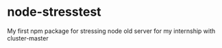 node-stresstest
===============

My first npm package for stressing node old server for my internship with cluster-master



